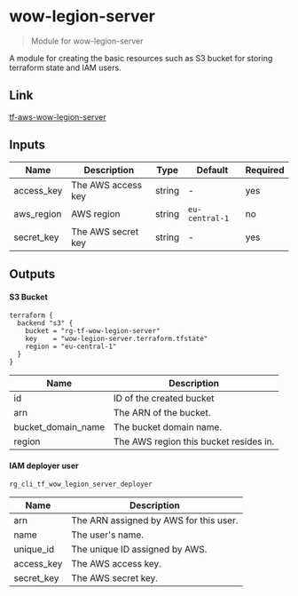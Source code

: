 # wow-legion-server

> Module for wow-legion-server

A module for creating the basic resources such as S3 bucket for storing terraform state and IAM users.

## Link

[tf-aws-wow-legion-server](https://github.com/RagedUnicorn/tf-aws-wow-legion-server)

## Inputs

| Name       | Description        | Type   | Default        | Required |
|------------|--------------------|--------|----------------|----------|
| access_key | The AWS access key | string | -              | yes      |
| aws_region | AWS region         | string | `eu-central-1` | no       |
| secret_key | The AWS secret key | string | -              | yes      |

## Outputs

#### S3 Bucket

```
terraform {
  backend "s3" {
    bucket = "rg-tf-wow-legion-server"
    key    = "wow-legion-server.terraform.tfstate"
    region = "eu-central-1"
  }
}
```

| Name               | Description                            |
|--------------------|----------------------------------------|
| id                 | ID of the created bucket               |
| arn                | The ARN of the bucket.                 |
| bucket_domain_name | The bucket domain name.                |
| region             | The AWS region this bucket resides in. |

#### IAM deployer user

`rg_cli_tf_wow_legion_server_deployer`

| Name               | Description                            |
|--------------------|----------------------------------------|
| arn                | The ARN assigned by AWS for this user. |
| name               | The user's name.                       |
| unique_id          | The unique ID assigned by AWS.         |
| access_key         | The AWS access key.                    |
| secret_key         | The AWS secret key.                    |
